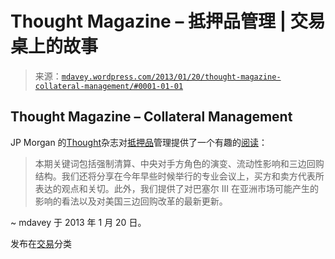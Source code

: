 <!--yml

分类：未分类

日期：2024-05-18 06:30:29

-->

# Thought Magazine – 抵押品管理 | 交易桌上的故事

> 来源：[`mdavey.wordpress.com/2013/01/20/thought-magazine-collateral-management/#0001-01-01`](https://mdavey.wordpress.com/2013/01/20/thought-magazine-collateral-management/#0001-01-01)

## Thought Magazine – Collateral Management

JP Morgan 的[Thought](http://www.jpmorgan.com/tss/General/Thought_Magazine/1320503914634)杂志对[抵押品](http://www.jpmorgan.com/tss/General/Thinking_Out_Loud/1320503737324)管理提供了一个有趣的[阅读](http://blogs.sungard.com/tag/collateral-management/)：

> 本期关键词包括强制清算、中央对手方角色的演变、流动性影响和三边回购结构。我们还将分享在今年早些时候举行的专业会议上，买方和卖方代表所表达的观点和关切。此外，我们提供了对巴塞尔 III 在亚洲市场可能产生的影响的看法以及对美国三边回购改革的最新更新。

~ mdavey 于 2013 年 1 月 20 日。

发布在[交易](https://mdavey.wordpress.com/category/trading/)分类

